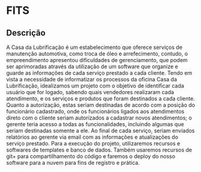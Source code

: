 <h1> FITS </h1>

<p>
 <h2>Descrição</h2>

A Casa da Lubrificação é um estabelecimento que oferece serviços de manutenção automotiva, como troca de óleo e arrefecimento, contudo, o empreendimento apresentou dificuldades de gerenciamento, que podem ser aprimoradas através da utilização de um software que organize e guarde as informações de cada serviço prestado a cada cliente. 
Tendo em vista a necessidade de informatizar os processos da oficina Casa da Lubrificação, idealizamos um projeto com o objetivo de identificar cada usuário que for logado, sabendo quais vendedores realizaram cada atendimento, e os serviços e produtos que foram destinados a cada cliente. Quanto a autorização, estas seriam destinadas de acordo com a posição do funcionário cadastrado, onde os funcionários ligados aos atendimentos direto com o cliente seriam autorizados a cadastrar novos atendimentos; o gerente teria acesso a todas as funcionalidades, incluindo algumas que seriam destinadas somente a ele. Ao final de cada serviço, seriam enviados relatórios ao gerente via email com as informações e atualizações do serviço prestado.
Para a execução do projeto, utilizaremos recursos e softwares de templates e banco de dados. Também usaremos recursos de git+ para compartilhamento do código e faremos o deploy do nosso software para a nuvem para fins de registro e prática.
</p>
